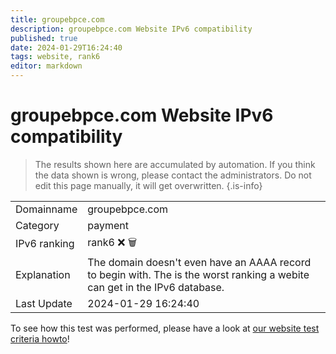 ```yaml
---
title: groupebpce.com
description: groupebpce.com Website IPv6 compatibility
published: true
date: 2024-01-29T16:24:40
tags: website, rank6
editor: markdown
---
```


# groupebpce.com Website IPv6 compatibility

> The results shown here are accumulated by automation. If you think the data shown is wrong, please contact the administrators. 
> Do not edit this page manually, it will get overwritten.
{.is-info}


|   |   |
| - | - |
| Domainname | groupebpce.com
| Category | payment |
| IPv6 ranking | rank6 :x: :wastebasket: |
| Explanation | The domain doesn't even have an AAAA record to begin with. The is the worst ranking a webite can get in the IPv6 database. |
| Last Update | 2024-01-29 16:24:40 |

To see how this test was performed, please have a look at [our website test criteria howto](/howto/testcriteria/website)!

